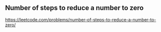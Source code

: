## Number of steps to reduce a number to zero
https://leetcode.com/problems/number-of-steps-to-reduce-a-number-to-zero/
